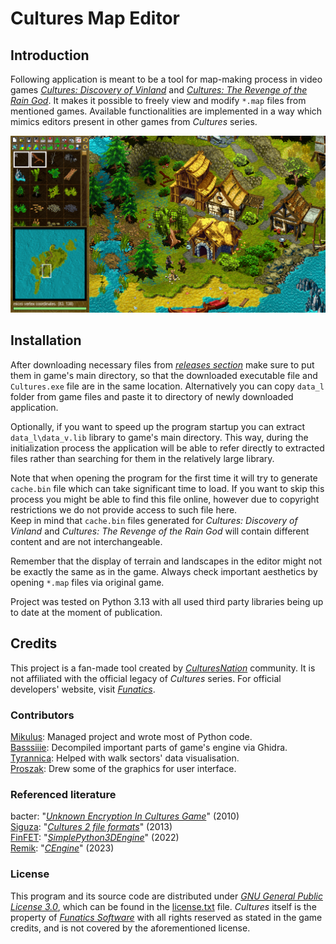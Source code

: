 # Cultures Map Editor

## Introduction

Following application is meant to be a tool for map-making process in video
games  [*Cultures: Discovery of Vinland*](https://www.gog.com/en/game/cultures_12)
and [*Cultures: The Revenge of the Rain God*](https://www.mobygames.com/game/6100/cultures-die-rache-des-regengottes/).
It makes it possible to freely view and modify `*.map` files from 
mentioned games. Available functionalities are implemented in a way which
mimics editors present in other games from *Cultures* series.

![example](assets/readme/example.png)

## Installation

After downloading necessary files from [*releases section*](https://github.com/Mikulus6/Cultures-map-editor/releases)
make sure to put them in game's main directory, so that the downloaded
executable file and `Cultures.exe` file are in the same location.
Alternatively you can copy `data_l` folder from game files and paste it to
directory of newly downloaded application.

Optionally, if you want to speed up the program startup you can extract
`data_l\data_v.lib` library to game's main directory. This way, during the
initialization process the application will be able to refer directly to
extracted files rather than searching for them in the relatively large
library.

Note that when opening the program for the first time it will try to generate
`cache.bin` file which can take significant time to load. If you  want to skip
this process you might be able to find this file online, however due to
copyright restrictions we do not provide access to such file here.  
Keep in mind that `cache.bin` files generated for *Cultures: Discovery of
Vinland* and *Cultures: The Revenge of the Rain God* will contain different
content and are not interchangeable.

Remember that the display of terrain and landscapes in the editor might not be
exactly the same as in the game. Always check important aesthetics by opening
`*.map` files via original game.

Project was tested on Python 3.13 with all used third party
libraries being up to date at the moment of publication.

## Credits

This project is a fan-made tool created by [*CulturesNation*](https://culturesnation.pl/)
community. It is not affiliated with the official legacy of *Cultures* series.
For official developers' website, visit [*Funatics*](https://www.funatics.de/).

### Contributors

[Mikulus](https://github.com/Mikulus6): Managed project and wrote most of Python code.  
[Basssiiie](https://github.com/Basssiiie): Decompiled important parts of game's engine via Ghidra.  
[Tyrannica](https://github.com/ARKAMENTOR): Helped with walk sectors' data visualisation.  
[Proszak](https://www.facebook.com/PigmentDesignStudio): Drew some of the graphics for user interface.

### Referenced literature

bacter: "[*Unknown Encryption In Cultures Game*](https://web.archive.org/web/20210724220815/https://forum.xentax.com/viewtopic.php?t=3711)" (2010)  
[Siguza](https://github.com/Siguza): "[*Cultures 2 file formats*](https://web.archive.org/web/20210724220815/https://forum.xentax.com/viewtopic.php?t=10705)" (2013)  
[FinFET](https://github.com/FinFetChannel): "[*SimplePython3DEngine*](https://github.com/FinFetChannel/SimplePython3DEngine)" (2022)  
[Remik](https://github.com/kamil0495): "[*CEngine*](https://github.com/kamil0495/CEngine)" (2023)

### License

This program and its source code are distributed under [*GNU General Public License 3.0*](https://www.gnu.org/licenses/gpl-3.0.txt),
which can be found in the [license.txt](license.txt) file. *Cultures* itself
is the property of [*Funatics Software*](https://www.funatics.de/) with all
rights reserved as stated in the game credits, and is not covered by the
aforementioned license.